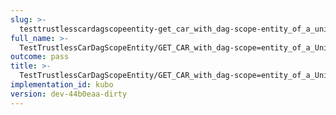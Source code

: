```yaml
---
slug: >-
  testtrustlesscardagscopeentity-get_car_with_dag-scope-entity_of_a_unixfs_file_(format-car)-header_accept-ranges
full_name: >-
  TestTrustlessCarDagScopeEntity/GET_CAR_with_dag-scope=entity_of_a_UnixFS_file_(format=car)/Header_Accept-Ranges
outcome: pass
title: >-
  TestTrustlessCarDagScopeEntity/GET_CAR_with_dag-scope=entity_of_a_UnixFS_file_(format=car)/Header_Accept-Ranges
implementation_id: kubo
version: dev-44b0eaa-dirty
---
```



